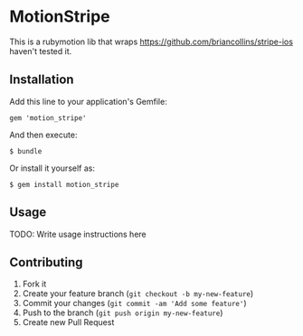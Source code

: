 # MotionStripe

This is a rubymotion lib that wraps https://github.com/briancollins/stripe-ios haven't tested it.

## Installation

Add this line to your application's Gemfile:

    gem 'motion_stripe'

And then execute:

    $ bundle

Or install it yourself as:

    $ gem install motion_stripe

## Usage

TODO: Write usage instructions here

## Contributing

1. Fork it
2. Create your feature branch (`git checkout -b my-new-feature`)
3. Commit your changes (`git commit -am 'Add some feature'`)
4. Push to the branch (`git push origin my-new-feature`)
5. Create new Pull Request
